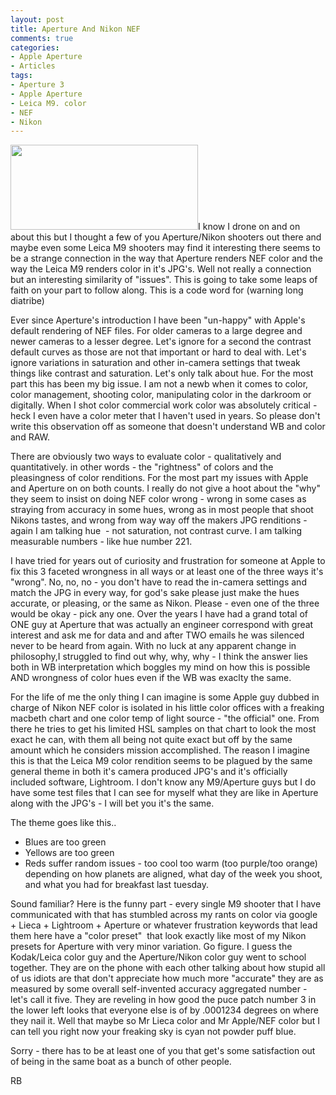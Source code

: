 ```yaml
---
layout: post
title: Aperture And Nikon NEF
comments: true
categories:
- Apple Aperture
- Articles
tags:
- Aperture 3
- Apple Aperture
- Leica M9. color
- NEF
- Nikon
---
```

<a rel="prettyPhoto" href="http://photo.rwboyer.com/wp-content/uploads/2010/08/DSC_9596-Land-Version-2.jpg"><img class="alignleft size-medium wp-image-2263" title="DSC_9596 Land - Version 2" src="http://photo.rwboyer.com/wp-content/uploads/2010/08/DSC_9596-Land-Version-2-300x136.jpg" alt="" width="300" height="136" /></a>I know I drone on and on about this but I thought a few of you Aperture/Nikon shooters out there and maybe even some Leica M9 shooters may find it interesting there seems to be a strange connection in the way that Aperture renders NEF color and the way the Leica M9 renders color in it's JPG's. Well not really a connection but an interesting similarity of "issues". This is going to take some leaps of faith on your part to follow along. This is a code word for (warning long diatribe)

Ever since Aperture's introduction I have been "un-happy" with Apple's default rendering of NEF files. For older cameras to a large degree and newer cameras to a lesser degree. Let's ignore for a second the contrast default curves as those are not that important or hard to deal with. Let's ignore variations in saturation and other in-camera settings that tweak things like contrast and saturation. Let's only talk about hue. For the most part this has been my big issue. I am not a newb when it comes to color, color management, shooting color, manipulating color in the darkroom or digitally. When I shot color commercial work color was absolutely critical - heck I even have a color meter that I haven't used in years. So please don't write this observation off as someone that doesn't understand WB and color and RAW.

There are obviously two ways to evaluate color - qualitatively and quantitatively. in other words - the "rightness" of colors and the pleasingness of color renditions. For the most part my issues with Apple and Aperture on on both counts. I really do not give a hoot about the "why" they seem to insist on doing NEF color wrong - wrong in some cases as straying from accuracy in some hues, wrong as in most people that shoot Nikons tastes, and wrong from way way off the makers JPG renditions - again I am talking hue  - not saturation, not contrast curve. I am talking measurable numbers - like hue number 221.

I have tried for years out of curiosity and frustration for someone at Apple to fix this 3 faceted wrongness in all ways or at least one of the three ways it's "wrong". No, no, no - you don't have to read the in-camera settings and match the JPG in every way, for god's sake please just make the hues accurate, or pleasing, or the same as Nikon. Please - even one of the three would be okay - pick any one. Over the years I have had a grand total of ONE guy at Aperture that was actually an engineer correspond with great interest and ask me for data and and after TWO emails he was silenced never to be heard from again. With no luck at any apparent change in philosophy,I struggled to find out why, why, why - I think the answer lies both in WB interpretation which boggles my mind on how this is possible AND wrongness of color hues even if the WB was exaclty the same.

For the life of me the only thing I can imagine is some Apple guy dubbed in charge of Nikon NEF color is isolated in his little color offices with a freaking macbeth chart and one color temp of light source - "the official" one. From there he tries to get his limited HSL samples on that chart to look the most exact he can, with them all being not quite exact but off by the same amount which he considers mission accomplished. The reason I imagine this is that the Leica M9 color rendition seems to be plagued by the same general theme in both it's camera produced JPG's and it's officially included software, Lightroom. I don't know any M9/Aperture guys but I do have some test files that I can see for myself what they are like in Aperture along with the JPG's - I will bet you it's the same.

The theme goes like this..
<ul>
	<li>Blues are too green</li>
	<li>Yellows are too green</li>
	<li>Reds suffer random issues - too cool too warm (too purple/too orange) depending on how planets are aligned, what day of the week you shoot, and what you had for breakfast last tuesday.</li>
</ul>
Sound familiar? Here is the funny part - every single M9 shooter that I have communicated with that has stumbled across my rants on color via google + Lieca + Lightroom + Aperture or whatever frustration keywords that lead them here have a "color preset"  that look exactly like most of my Nikon presets for Aperture with very minor variation. Go figure. I guess the Kodak/Leica color guy and the Aperture/Nikon color guy went to school together. They are on the phone with each other talking about how stupid all of us idiots are that don't appreciate how much more "accurate" they are as measured by some overall self-invented accuracy aggregated number - let's call it five. They are reveling in how good the puce patch number 3 in the lower left looks that everyone else is of by .0001234 degrees on where they nail it. Well that maybe so Mr Lieca color and Mr Apple/NEF color but I can tell you right now your freaking sky is cyan not powder puff blue.

Sorry - there has to be at least one of you that get's some satisfaction out of being in the same boat as a bunch of other people.

RB